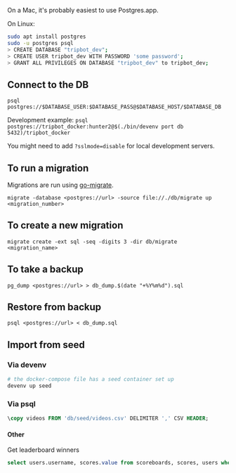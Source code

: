 On a Mac, it's probably easiest to use Postgres.app.

On Linux:

```bash
sudo apt install postgres
sudo -u postgres psql
> CREATE DATABASE "tripbot_dev";
> CREATE USER tripbot_dev WITH PASSWORD 'some password';
> GRANT ALL PRIVILEGES ON DATABASE "tripbot_dev" to tripbot_dev;
```

## Connect to the DB

`psql postgres://$DATABASE_USER:$DATABASE_PASS@$DATABASE_HOST/$DATABASE_DB`

Development example:
`psql postgres://tripbot_docker:hunter2@$(./bin/devenv port db 5432)/tripbot_docker`

You might need to add `?sslmode=disable` for local development servers.

## To run a migration

Migrations are run using [go-migrate](https://github.com/golang-migrate/migrate).

`migrate -database <postgres://url> -source file://./db/migrate up <migration_number>`

## To create a new migration

`migrate create -ext sql -seq -digits 3 -dir db/migrate <migration_name>`

## To take a backup

`pg_dump <postgres://url> > db_dump.$(date "+%Y%m%d").sql`


## Restore from backup

`psql <postgres://url> < db_dump.sql`

## Import from seed

### Via devenv

```bash
# the docker-compose file has a seed container set up
devenv up seed
```


### Via psql

```sql
\copy videos FROM 'db/seed/videos.csv' DELIMITER ',' CSV HEADER;
```

#### Other

Get leaderboard winners

```sql
select users.username, scores.value from scoreboards, scores, users where scoreboards.name = 'guess_state_2021_01' and scores.user_id = users.id and scores.scoreboard_id = scoreboards.id ORDER BY scores.value DESC LIMIT 10;
```
